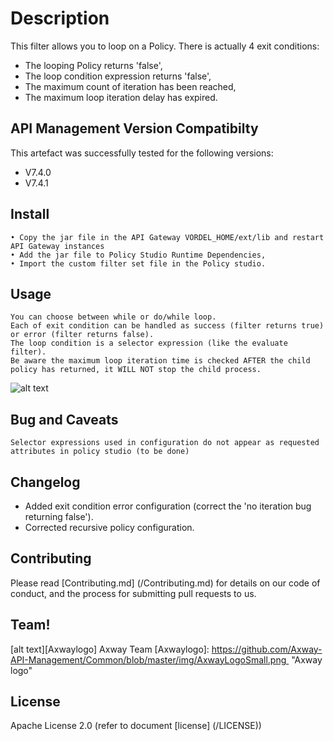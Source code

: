 # Description
This filter allows you to loop on a Policy. There is actually 4 exit conditions:
- The looping Policy returns 'false',
- The loop condition expression returns 'false',
- The maximum count of iteration has been reached,
- The maximum loop iteration delay has expired.

## API Management Version Compatibilty
This artefact was successfully tested for the following versions:
- V7.4.0
- V7.4.1


## Install

```
• Copy the jar file in the API Gateway VORDEL_HOME/ext/lib and restart API Gateway instances
• Add the jar file to Policy Studio Runtime Dependencies,
• Import the custom filter set file in the Policy studio.

```

## Usage

```
You can choose between while or do/while loop.
Each of exit condition can be handled as success (filter returns true) or error (filter returns false).
The loop condition is a selector expression (like the evaluate filter).
Be aware the maximum loop iteration time is checked AFTER the child policy has returned, it WILL NOT stop the child process.
```
![alt text][Screenshot1]

[Screenshot1]: https://github.com/Axway/api-management-artefacts/blob/master/Policy-Loop-custom-filter/Policy%20Loop%20custom%20filter.png  "Policy Loop Filter Configuration"


## Bug and Caveats
```
Selector expressions used in configuration do not appear as requested attributes in policy studio (to be done)
```

## Changelog
- Added exit condition error configuration (correct the 'no iteration bug returning false').
- Corrected recursive policy configuration.


## Contributing

Please read [Contributing.md] (/Contributing.md) for details on our code of conduct, and the process for submitting pull requests to us.

## Team!

[alt text][Axwaylogo] Axway Team
[Axwaylogo]: https://github.com/Axway-API-Management/Common/blob/master/img/AxwayLogoSmall.png  "Axway logo"

## License
Apache License 2.0 (refer to document [license] (/LICENSE))
